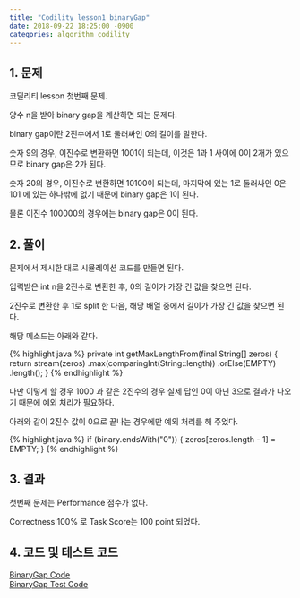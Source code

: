 ```yaml
---
title: "Codility lesson1 binaryGap"
date: 2018-09-22 18:25:00 -0900
categories: algorithm codility
---
```


## 1. 문제
코딜리티 lesson 첫번째 문제.

양수 n을 받아 binary gap을 계산하면 되는 문제다.

binary gap이란 2진수에서 1로 둘러싸인 0의 길이를 말한다.

숫자 9의 경우, 이진수로 변환하면 1001이 되는데, 이것은 1과 1 사이에 0이 2개가 있으므로 binary gap은 2가 된다.

숫자 20의 경우, 이진수로 변환하면 10100이 되는데, 마지막에 있는 1로 둘러싸인 0은 101 에 있는 하나밖에 없기 때문에 binary gap은 1이 된다.

물론 이진수 100000의 경우에는 binary gap은 0이 된다.


## 2. 풀이
문제에서 제시한 대로 시뮬레이션 코드를 만들면 된다.

입력받은 int n을 2진수로 변환한 후, 0의 길이가 가장 긴 값을 찾으면 된다.

2진수로 변환한 후 1로 split 한 다음, 해당 배열 중에서 길이가 가장 긴 값을 찾으면 된다.

해당 메소드는 아래와 같다.

{% highlight java %}
    private int getMaxLengthFrom(final String[] zeros) {
       return stream(zeros)
           .max(comparingInt(String::length))
           .orElse(EMPTY)
           .length();
    }
{% endhighlight %}

다만 이렇게 할 경우 1000 과 같은 2진수의 경우 실제 답인 0이 아닌 3으로 결과가 나오기 때문에 예외 처리가 필요하다.

아래와 같이 2진수 값이 0으로 끝나는 경우에만 예외 처리를 해 주었다.

{% highlight java %}
    if (binary.endsWith("0")) {
        zeros[zeros.length - 1] = EMPTY;
    }
{% endhighlight %}

## 3. 결과
첫번째 문제는 Performance 점수가 없다.

Correctness 100% 로 Task Score는 100 point 되었다.


## 4. 코드 및 테스트 코드
<div markdown="0"><a href="https://github.com/parksolo/algoStudy/blob/master/src/main/codility/lesson/lesson1/BinaryGap.java" class="btn btn-success" target="_blank">BinaryGap Code</a></div>   
<div markdown="0"><a href="https://github.com/parksolo/algoStudy/blob/master/src/test/codility/lesson/lesson1/BinaryGapTest.java" class="btn btn-warning" target="_blank">BinaryGap Test Code</a></div>

